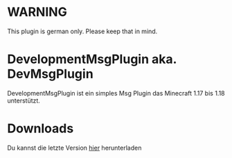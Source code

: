# **WARNING**
This plugin is german only. Please keep that in mind.

# **DevelopmentMsgPlugin aka. DevMsgPlugin**
DevelopmentMsgPlugin ist ein simples Msg Plugin das Minecraft 1.17 bis 1.18 unterstützt.

# **Downloads**
Du kannst die letzte Version [hier](https://staropensource.ddns.net/gitea/jeremystartm/DevelopmentMsgPlugin/releases/) herunterladen
